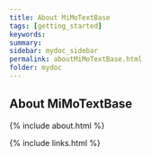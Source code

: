 ```yaml
---
title: About MiMoTextBase
tags: [getting_started]
keywords:
summary:
sidebar: mydoc_sidebar
permalink: aboutMiMoTextBase.html
folder: mydoc
---
```


## About MiMoTextBase

{% include about.html %}

{% include links.html %}
